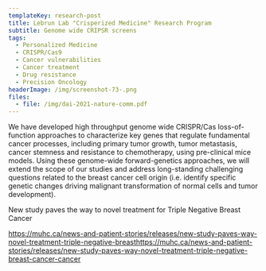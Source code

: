 ```yaml
---
templateKey: research-post
title: Lebrun Lab "Crisperized Medicine" Research Program
subtitle: Genome wide CRIPSR screens
tags:
  - Personalized Medicine
  - CRISPR/Cas9
  - Cancer vulnerabilities
  - Cancer treatment
  - Drug resistance
  - Precision Oncology
headerImage: /img/screenshot-73-.png
files:
  - file: /img/dai-2021-nature-comm.pdf
---
```

We have developed high throughput genome wide CRISPR/Cas loss-of-function approaches to characterize key genes that regulate fundamental cancer processes, including primary tumor growth, tumor metastasis, cancer stemness and resistance to chemotherapy, using pre-clinical mice models. Using these genome-wide forward-genetics approaches, we will extend the scope of our studies and address long-standing challenging questions related to the breast cancer cell origin (i.e. identify specific genetic changes driving malignant transformation of normal cells and tumor development).



New study paves the way to novel treatment for Triple Negative Breast Cancer 

https://muhc.ca/news-and-patient-stories/releases/new-study-paves-way-novel-treatment-triple-negative-breasthttps://muhc.ca/news-and-patient-stories/releases/new-study-paves-way-novel-treatment-triple-negative-breast-cancer-cancer
